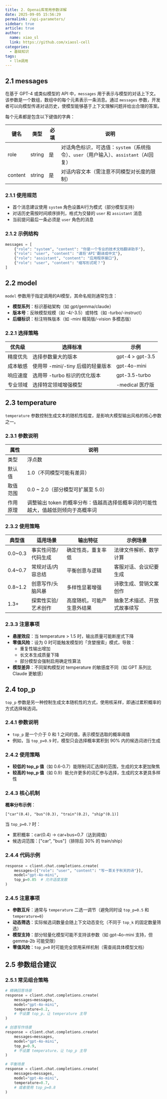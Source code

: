 ```yaml
---
title: 2. Openai库常用参数详解
date: 2025-09-05 15:56:29
permalink: /api-parameters/
sidebar: true
article: true
author: 
  name: xiao_sl
  link: https://github.com/xiaosl-cell
categories: 
  - 基础知识
tags: 
  - llm调用
---
```


## 2.1 messages

在基于 GPT-4 或类似模型的 API 中，`messages` 用于表示与模型的对话上下文。该参数是一个数组，数组中的每个元素表示一条消息。通过 `messages` 参数，开发者可以向模型传递对话历史，使模型能够基于上下文理解问题并给出合理的答案。

每个元素都是包含以下键值的字典：

| 键名 | 类型 | 必填 | 说明 |
|------|------|------|------|
| role | string | 是 | 对话角色标识，可选值：`system`（系统指令）、`user`（用户输入）、`assistant`（AI回复） |
| content | string | 是 | 对话内容文本（需注意不同模型对长度的限制） |

### 2.1.1 使用规范

- 首个消息建议使用 `system` 角色设置AI行为模式（部分模型支持）
- 对话历史需按时间顺序排列，格式为交替的 `user` 和 `assistant` 消息
- 当前提问最后一条必须是 `user` 角色的消息

### 2.1.2 示例结构

```python
messages = [
    {"role": "system", "content": "你是一个专业的技术文档翻译助手"},
    {"role": "user", "content": "请将'API'翻译成中文"},
    {"role": "assistant", "content": "应用程序接口"},
    {"role": "user", "content": "缩写形式呢？"}
]
```

## 2.2 model

`model` 参数用于指定调用的AI模型，其命名规则通常包含：

- **模型系列**：标识基础架构（如 gpt/gemma/claude）
- **版本号**：反映模型规模（如 -4/-3.5）或特性（如 -turbo/-instruct）
- **后缀标识**：标注特殊版本（如 -mini 精简版/-vision 多模态版）

### 2.2.1 选择策略

| 优先级 | 选择标准 | 示例 |
|--------|----------|------|
| 精度优先 | 选择参数量大的版本 | gpt-4 > gpt-3.5 |
| 成本敏感 | 使用带 -mini/-tiny 后缀的轻量版本 | gpt-4o-mini |
| 响应速度 | 选用带 -turbo 标识的优化版本 | gpt-3.5-turbo |
| 专业领域 | 选择特定领域增强模型 | -medical 医疗版 |

## 2.3 temperature

`temperature` 参数控制生成文本的随机性程度，是影响大模型输出风格的核心参数之一。

### 2.3.1 参数说明

| 属性 | 说明 |
|------|------|
| 类型 | 浮点数 |
| 默认值 | 1.0（不同模型可能有差异） |
| 取值范围 | 0.0 ~ 2.0（部分模型可扩展至 5.0） |
| 作用原理 | 调整输出 token 的概率分布：值越高选择低概率词的可能性越大，值越低则倾向于高概率词 |

### 2.3.2 使用策略

| 典型值 | 适用场景 | 输出特征 | 示例场景 |
|--------|----------|----------|----------|
| 0.0~0.3 | 事实性问答/代码生成 | 确定性高，重复率低 | 法律文件解析、数学计算 |
| 0.4~0.7 | 常规对话/内容总结 | 平衡创意与逻辑 | 客服对话、会议纪要生成 |
| 0.8~1.2 | 创意写作/头脑风暴 | 多样性显著增强 | 诗歌生成、营销文案创作 |
| 1.3+ | 探索性实验/艺术创作 | 高度随机，可能产生意外结果 | 抽象艺术描述、开放式故事续写 |

### 2.3.3 注意事项

- **悬崖效应**：当 temperature > 1.5 时，输出质量可能断崖式下降
- **零值风险**：设为 0 时可能触发模型的「贪婪搜索」模式，导致：
  - 重复性输出增加
  - 长文本生成质量下降
  - 部分模型会强制启用确定性算法
- **模型差异**：不同架构模型对 temperature 的敏感度不同（如 GPT 系列比 Claude 更敏感）

## 2.4 top_p

`top_p` 参数是另一种控制生成文本随机性的方式，使用核采样，即通过累积概率的方式选择候选词。

### 2.4.1 参数说明

- `top_p` 是一个介于 0 和 1 之间的值，表示模型选取的概率阈值
- 例如，当 `top_p=0.9` 时，模型只会选择概率累积到 90% 内的候选词进行生成

### 2.4.2 使用策略

- **较低的 top_p 值**（如 0.6-0.7）能限制词汇选择的范围，生成的文本更加聚焦
- **较高的 top_p 值**（如 0.9）能允许更多的词汇参与选择，生成的文本更具多样性

### 2.4.3 核心机制

**概率分布示例**：
```
["car"(0.4), "bus"(0.3), "train"(0.2), "ship"(0.1)]
```

当 `top_p=0.7` 时：
- 累积概率：car(0.4) → car+bus=0.7（达到阈值）
- 候选词范围：["car", "bus"]（排除后 30% 的 train/ship）

### 2.4.4 代码示例

```python
response = client.chat.completions.create(
    messages=[{"role": "user", "content": "写一首关于秋天的诗"}],
    model="gpt-4o-mini",
    top_p=0.85  # 允许适度发散
)
```

### 2.4.5 注意事项

- **参数互斥**：通常与 `temperature` 二选一调节（避免同时设 `top_p=0.5` 和 `temperature=0`）
- **动态筛选**：实际候选词数量会随上下文动态变化（不同于 `top_k` 的固定数量筛选）
- **模型支持**：部分轻量化模型可能不支持该参数（如 gpt-4o-mini 支持，但 gemma-2b 可能受限）
- **零值风险**：`top_p=0` 时可能完全禁用采样机制（需查阅具体模型文档）

## 2.5 参数组合建议

### 2.5.1 常见组合策略

```python
# 精确回答场景
response = client.chat.completions.create(
    messages=messages,
    model="gpt-4o-mini",
    temperature=0.2,
    # 不设置 top_p，让 temperature 主导
)

# 创意写作场景
response = client.chat.completions.create(
    messages=messages,
    model="gpt-4o-mini",
    top_p=0.9,
    # 不设置 temperature，让 top_p 主导
)

# 平衡场景
response = client.chat.completions.create(
    messages=messages,
    model="gpt-4o-mini",
    temperature=0.7,
    # 或者使用 top_p=0.8
)
```
